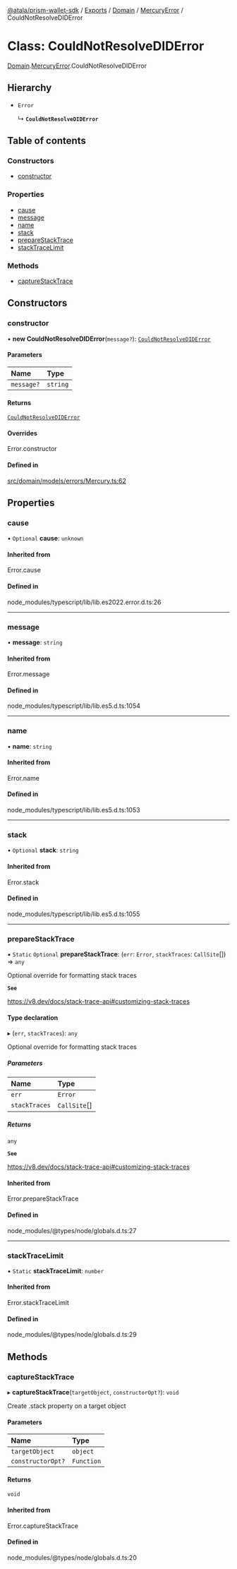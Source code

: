 [@atala/prism-wallet-sdk](../README.md) / [Exports](../modules.md) / [Domain](../modules/Domain.md) / [MercuryError](../modules/Domain.MercuryError.md) / CouldNotResolveDIDError

# Class: CouldNotResolveDIDError

[Domain](../modules/Domain.md).[MercuryError](../modules/Domain.MercuryError.md).CouldNotResolveDIDError

## Hierarchy

- `Error`

  ↳ **`CouldNotResolveDIDError`**

## Table of contents

### Constructors

- [constructor](Domain.MercuryError.CouldNotResolveDIDError.md#constructor)

### Properties

- [cause](Domain.MercuryError.CouldNotResolveDIDError.md#cause)
- [message](Domain.MercuryError.CouldNotResolveDIDError.md#message)
- [name](Domain.MercuryError.CouldNotResolveDIDError.md#name)
- [stack](Domain.MercuryError.CouldNotResolveDIDError.md#stack)
- [prepareStackTrace](Domain.MercuryError.CouldNotResolveDIDError.md#preparestacktrace)
- [stackTraceLimit](Domain.MercuryError.CouldNotResolveDIDError.md#stacktracelimit)

### Methods

- [captureStackTrace](Domain.MercuryError.CouldNotResolveDIDError.md#capturestacktrace)

## Constructors

### constructor

• **new CouldNotResolveDIDError**(`message?`): [`CouldNotResolveDIDError`](Domain.MercuryError.CouldNotResolveDIDError.md)

#### Parameters

| Name | Type |
| :------ | :------ |
| `message?` | `string` |

#### Returns

[`CouldNotResolveDIDError`](Domain.MercuryError.CouldNotResolveDIDError.md)

#### Overrides

Error.constructor

#### Defined in

[src/domain/models/errors/Mercury.ts:62](https://github.com/input-output-hk/atala-prism-wallet-sdk-ts/blob/a3fc2aa/src/domain/models/errors/Mercury.ts#L62)

## Properties

### cause

• `Optional` **cause**: `unknown`

#### Inherited from

Error.cause

#### Defined in

node_modules/typescript/lib/lib.es2022.error.d.ts:26

___

### message

• **message**: `string`

#### Inherited from

Error.message

#### Defined in

node_modules/typescript/lib/lib.es5.d.ts:1054

___

### name

• **name**: `string`

#### Inherited from

Error.name

#### Defined in

node_modules/typescript/lib/lib.es5.d.ts:1053

___

### stack

• `Optional` **stack**: `string`

#### Inherited from

Error.stack

#### Defined in

node_modules/typescript/lib/lib.es5.d.ts:1055

___

### prepareStackTrace

▪ `Static` `Optional` **prepareStackTrace**: (`err`: `Error`, `stackTraces`: `CallSite`[]) => `any`

Optional override for formatting stack traces

**`See`**

https://v8.dev/docs/stack-trace-api#customizing-stack-traces

#### Type declaration

▸ (`err`, `stackTraces`): `any`

Optional override for formatting stack traces

##### Parameters

| Name | Type |
| :------ | :------ |
| `err` | `Error` |
| `stackTraces` | `CallSite`[] |

##### Returns

`any`

**`See`**

https://v8.dev/docs/stack-trace-api#customizing-stack-traces

#### Inherited from

Error.prepareStackTrace

#### Defined in

node_modules/@types/node/globals.d.ts:27

___

### stackTraceLimit

▪ `Static` **stackTraceLimit**: `number`

#### Inherited from

Error.stackTraceLimit

#### Defined in

node_modules/@types/node/globals.d.ts:29

## Methods

### captureStackTrace

▸ **captureStackTrace**(`targetObject`, `constructorOpt?`): `void`

Create .stack property on a target object

#### Parameters

| Name | Type |
| :------ | :------ |
| `targetObject` | `object` |
| `constructorOpt?` | `Function` |

#### Returns

`void`

#### Inherited from

Error.captureStackTrace

#### Defined in

node_modules/@types/node/globals.d.ts:20
